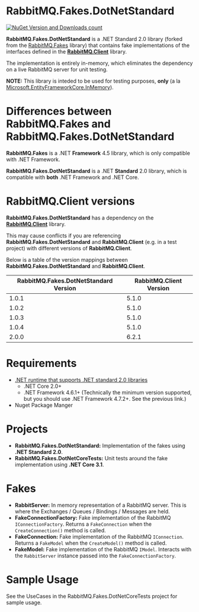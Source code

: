 # RabbitMQ.Fakes.DotNetStandard

[![NuGet Version and Downloads count](https://buildstats.info/nuget/RabbitMQ.Fakes.DotNetStandard)](https://www.nuget.org/packages/RabbitMQ.Fakes.DotNetStandard)

__RabbitMQ.Fakes.DotNetStandard__ is a .NET Standard 2.0 library (forked from the [RabbitMQ.Fakes](https://github.com/Parametric/RabbitMQ.Fakes) library) that contains fake implementations of the interfaces defined in the __[RabbitMQ.Client](https://github.com/rabbitmq/rabbitmq-dotnet-client)__ library.

The implementation is entirely in-memory, which eliminates the dependency on a live RabbitMQ server for unit testing.

__NOTE:__ This library is inteded to be used for testing purposes, __only__ (a la [Microsoft.EntityFrameworkCore.InMemory](https://www.nuget.org/packages/Microsoft.EntityFrameworkCore.InMemory/)).

# Differences between RabbitMQ.Fakes and RabbitMQ.Fakes.DotNetStandard

__RabbitMQ.Fakes__ is a .NET __Framework__ 4.5 library, which is only compatible with .NET Framework.

__RabbitMQ.Fakes.DotNetStandard__ is a .NET __Standard__ 2.0 library, which is compatible with __both__ .NET Framework and .NET Core.

# RabbitMQ.Client versions

__RabbitMQ.Fakes.DotNetStandard__ has a dependency on the __[RabbitMQ.Client](https://github.com/rabbitmq/rabbitmq-dotnet-client)__ library.

This may cause conflicts if you are referencing __RabbitMQ.Fakes.DotNetStandard__ and __RabbitMQ.Client__ (e.g. in a test project) with different versions of __RabbitMQ.Client__.

Below is a table of the version mappings between __RabbitMQ.Fakes.DotNetStandard__ and __RabbitMQ.Client__.

| RabbitMQ.Fakes.DotNetStandard Version | RabbitMQ.Client Version |
| --- | --- |
| 1.0.1 | 5.1.0 |
| 1.0.2 | 5.1.0 |
| 1.0.3 | 5.1.0 |
| 1.0.4 | 5.1.0 |
| 2.0.0 | 6.2.1 |

# Requirements
* [.NET runtime that supports .NET standard 2.0 libraries](https://docs.microsoft.com/en-us/dotnet/standard/net-standard)
  * .NET Core 2.0+
  * .NET Framework 4.6.1+ (Technically the minimum version supported, but you should use .NET Framework 4.7.2+. See the previous link.)
* Nuget Package Manger

# Projects
* __RabbitMQ.Fakes.DotNetStandard:__ Implementation of the fakes using __.NET Standard 2.0__.
* __RabbitMQ.Fakes.DotNetCoreTests:__ Unit tests around the fake implementation using __.NET Core 3.1__.

# Fakes
* __RabbitServer:__ In memory representation of a RabbitMQ server. This is where the Exchanges / Queues / Bindings / Messages are held.
* __FakeConnectionFactory:__ Fake implementation of the RabbitMQ `IConnectionFactory`. Returns a `FakeConnection` when the `CreateConnection()` method is called.
* __FakeConnection:__ Fake implementation of the RabbitMQ `IConnection`. Returns a `FakeModel` when the `CreateModel()` method is called.
* __FakeModel:__ Fake implementation of the RabbitMQ `IModel`. Interacts with the `RabbitServer` instance passed into the `FakeConnectionFactory`.

# Sample Usage
See the UseCases in the RabbitMQ.Fakes.DotNetCoreTests project for sample usage.
